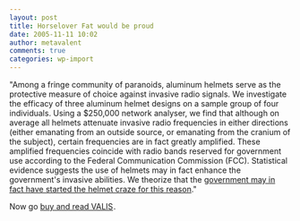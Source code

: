 ```yaml
---
layout: post
title: Horselover Fat would be proud
date: 2005-11-11 10:02
author: metavalent
comments: true
categories: wp-import
---
```

"Among a fringe community of paranoids, aluminum helmets serve as the protective measure of choice against invasive radio signals. We investigate the efficacy of three aluminum helmet designs on a sample group of four individuals. Using a $250,000 network analyser, we find that although on average all helmets attenuate invasive radio frequencies in either directions (either emanating from an outside source, or emanating from the cranium of the subject), certain frequencies are in fact greatly amplified. These amplified frequencies coincide with radio bands reserved for government use according to the Federal Communication Commission (FCC). Statistical evidence suggests the use of helmets may in fact enhance the government's invasive abilities. We theorize that the <a href="https://people.csail.mit.edu/rahimi/helmet/">government may in fact have started the helmet craze for this reason</a>."

Now go <a href="https://www.amazon.com/exec/obidos/redirect?link_code=ur2&amp;tag=awebcamdarkly-20&amp;camp=1789&amp;creative=9325&amp;path=external-search%3Fsearch-type=ss%26keyword=valis%26index=books">buy and read VALIS</a><img src="https://www.assoc-amazon.com/e/ir?t=awebcamdarkly-20&amp;l=ur2&amp;o=1" loading="lazy" width="1" height="1" border="0" alt="" />.
